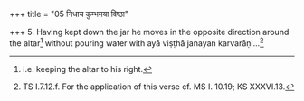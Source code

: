 +++
title = "05 निधाय कुम्भमया विष्ठा"

+++
5. Having kept down the jar he moves in the opposite direction around the altar[^1] without pouring water with ayā viṣṭhā janayan karvarāṇi...[^2]  


[^1]: i.e. keeping the altar to his right.  

[^2]: TS I.7.12.f. For the application of this verse cf. MS I. 10.19; KS XXXVI.13.
